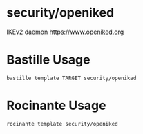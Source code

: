 # security/openiked
IKEv2 daemon
https://www.openiked.org

# Bastille Usage
```shell
bastille template TARGET security/openiked
```

# Rocinante Usage
```shell
rocinante template security/openiked
```

